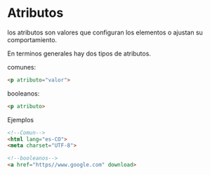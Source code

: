 # Atributos

los atributos son valores que configuran los elementos o ajustan su comportamiento. 

En terminos generales hay dos tipos de atributos.

comunes:
```HTML
<p atributo="valor">
```
booleanos:
```HTML
<p atributo>
```

Ejemplos

```HTML
<!--Comun-->
<html lang="es-CO">
<meta charset="UTF-8">

<!--booleanos-->
<a href="https//www.google.com" download>
```